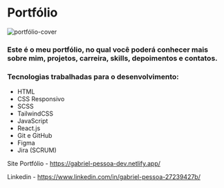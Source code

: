 # Portfólio

![portfólio-cover](https://github.com/user-attachments/assets/dfaceeac-ba99-464b-96bd-6473705c6907)

### Este é o meu portfólio, no qual você poderá conhecer mais sobre mim, projetos, carreira, skills, depoimentos e contatos.

### Tecnologias trabalhadas para o desenvolvimento:
- HTML
- CSS Responsivo
- SCSS
- TailwindCSS
- JavaScript
- React.js
- Git e GitHub
- Figma
- Jira (SCRUM)

Site Portfólio - https://gabriel-pessoa-dev.netlify.app/

Linkedin - https://www.linkedin.com/in/gabriel-pessoa-27239427b/
